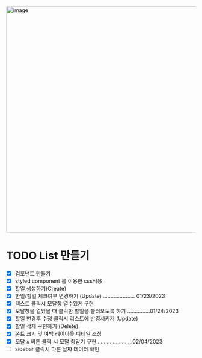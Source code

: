 <img width="602" alt="image" src="https://user-images.githubusercontent.com/115705457/214111665-c0dbca0f-5050-4e1a-80d3-7280ad478ce7.png">

# TODO List 만들기

- [x] 컴포넌트 만들기
- [x] styled component 를 이용한 css적용
- [x] 할일 생성하기(Create)
- [x] 한일/할일 체크여부 변경하기 (Update) ..................... 01/23/2023
- [x] 텍스트 클릭시 모달창 열수있게 구현
- [x] 모달창을 열었을 때 클릭한 할일을 불러오도록 하기 ...............01/24/2023
- [x] 할일 변경후 수정 클릭시 리스트에 반영시키기 (Update)
- [x] 할일 삭제 구현하기 (Delete)
- [x] 폰트 크기 및 여백 레이아웃 디테일 조정
- [x] 모달 x 버튼 클릭 시 모달 창닫기 구현 .......................02/04/2023
- [ ] sidebar 클릭시 다른 날짜 데이터 확인
